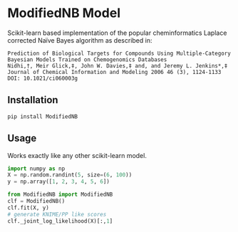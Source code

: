 # ModifiedNB Model

Scikit-learn based implementation of the popular cheminformatics Laplace corrected Naïve Bayes algorithm as described in:

    Prediction of Biological Targets for Compounds Using Multiple-Category Bayesian Models Trained on Chemogenomics Databases
    Nidhi,†, Meir Glick,‡, John W. Davies,‡ and, and Jeremy L. Jenkins*,‡
    Journal of Chemical Information and Modeling 2006 46 (3), 1124-1133
    DOI: 10.1021/ci060003g

## Installation

    pip install ModifiedNB

## Usage

Works exactly like any other scikit-learn model.

```python
import numpy as np
X = np.random.randint(5, size=(6, 100))
y = np.array([1, 2, 3, 4, 5, 6])

from ModifiedNB import ModifiedNB
clf = ModifiedNB()
clf.fit(X, y)
# generate KNIME/PP like scores
clf._joint_log_likelihood(X)[:,1]
```
